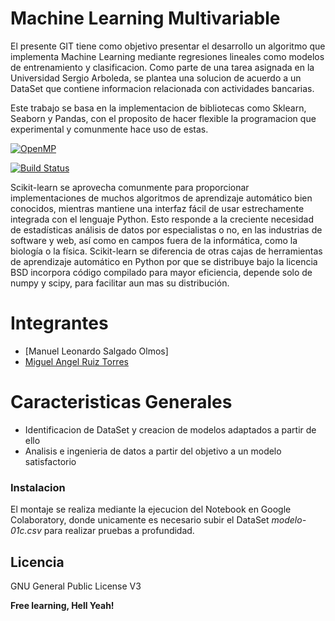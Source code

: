 # Machine Learning Multivariable

El presente GIT tiene como objetivo presentar el desarrollo un algoritmo que implementa Machine Learning mediante regresiones lineales como modelos de entrenamiento y clasificacion. Como parte de una tarea asignada en la Universidad Sergio Arboleda, se plantea una solucion de acuerdo a un DataSet que contiene informacion relacionada con actividades bancarias.

Este trabajo se basa en la implementacion de bibliotecas como Sklearn, Seaborn y Pandas, con el proposito de hacer flexible la programacion que experimental y comunmente hace uso de estas.

[![OpenMP](https://upload.wikimedia.org/wikipedia/commons/thumb/0/05/Scikit_learn_logo_small.svg/1200px-Scikit_learn_logo_small.svg.png)](https://scikit-learn.org/stable/)

[![Build Status](https://travis-ci.org/joemccann/dillinger.svg?branch=master)](https://github.com/mateoochoa/Examples_Openmp.git)

Scikit-learn se aprovecha comunmente para proporcionar implementaciones de muchos algoritmos de aprendizaje automático bien conocidos, mientras mantiene una interfaz fácil de usar estrechamente integrada con el lenguaje Python. Esto responde a la creciente necesidad de estadísticas análisis de datos por especialistas o no, en las industrias de software y web, así como en campos fuera de la informática, como la biología o la física. Scikit-learn se diferencia de otras cajas de herramientas de aprendizaje automático en Python por que se distribuye bajo la licencia BSD incorpora código compilado para mayor eficiencia, depende solo de numpy y scipy, para facilitar aun mas su distribución.

# Integrantes

  - [Manuel Leonardo Salgado Olmos]
  - [Miguel Angel Ruiz Torres]

# Caracteristicas Generales

  - Identificacion de DataSet y creacion de modelos adaptados a partir de ello
  - Analisis e ingenieria de datos a partir del objetivo a un modelo satisfactorio

### Instalacion

El montaje se realiza mediante la ejecucion del Notebook en Google Colaboratory, donde unicamente es necesario subir el DataSet _modelo-01c.csv_ para realizar pruebas a profundidad.

Licencia 
----

GNU General Public License V3


**Free learning, Hell Yeah!**


   [Luis Mateo Ochoa Cañon]: <manuel.salgado@correo.usa.edu.co>
   [Miguel Angel Ruiz Torres]: <https://github.com/miguelanruiz>
   
